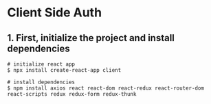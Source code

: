 # Client Side Auth

## 1. First, initialize the project and install dependencies

```shell
# initialize react app
$ npx install create-react-app client

# install dependencies
$ npm install axios react react-dom react-redux react-router-dom react-scripts redux redux-form redux-thunk
```
